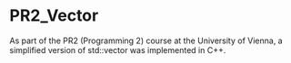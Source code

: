 # PR2_Vector
As part of the PR2 (Programming 2) course at the University of Vienna, a simplified version of std::vector was implemented in C++.